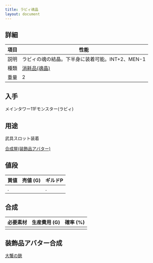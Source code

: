 ```yaml
---
title: ラビィ魂晶
layout: document
---
```

## 詳細

|項目|性能|
|---|---|
|説明|ラビィの魂の結晶。下半身に装着可能。INT+2、MEN-1|
|種類|[消耗品(魂晶)](消耗品(魂晶))|
|重量|2|

## 入手

メインタワー11Fモンスター(ラビィ)

## 用途

武具スロット装着

[合成屋(装飾品アバター)](合成屋(装飾品アバター))

## 値段

|買値|売値 (G)|ギルドP|
|---|---|---|
|.||.|

## 合成

|必要素材|生産費用 (G)|確率 (%)|
|---|---|---|
||||

## 装飾品アバター合成

[大蟹の鋏](大蟹の鋏)
